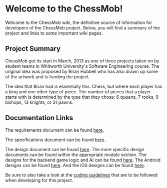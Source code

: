 # Welcome to the ChessMob!
Welcome to the ChessMob wiki, the definitive source of information for developers of the ChessMob project. Below, you will find a summary of the project and links to some important wiki pages.

## Project Summary
ChessMob got its start in March, 2013 as one of three projects taken on by student teams in Whitworth University's Software Engineering course. The original idea was proposed by Brian Hubbell who has also drawn up some of the artwork and is funding the project.

The idea that Brian had is essentially this: Chess, but where each player has a king and one other type of piece. The number of pieces that a player starts with is determined by the type that they chose: 6 queens, 7 rooks, 9 bishops, 13 knights, or 31 pawns.

## Documentation Links

The requirements document can be found [here](https://bitbucket.org/ataylor13/chess_mob/wiki/Requirements).

The specifications document can be found [here](https://bitbucket.org/ataylor13/chess_mob/wiki/Specifications).

The design document can be found [here](https://bitbucket.org/ataylor13/chess_mob/wiki/Designs). The more specific design documents can be found within the appropriate module section. The designs for the backend game logic and AI can be found [here](https://bitbucket.org/ataylor13/chess_mob/wiki/Designs/Backend). The Android designs can be found [here](https://bitbucket.org/ataylor13/chess_mob/wiki/Designs/Android). And the iOS designs can be found [here](https://bitbucket.org/ataylor13/chess_mob/wiki/Designs/iOS).

Be sure to also take a look at the [coding guidelines](https://bitbucket.org/ataylor13/chess_mob/wiki/Style%20Guide) that are to be followed when developing for this project.
